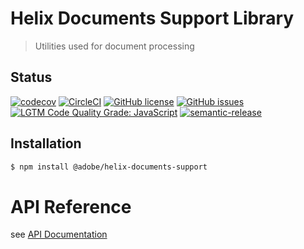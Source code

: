 # Helix Documents Support Library

> Utilities used for document processing

## Status
[![codecov](https://img.shields.io/codecov/c/github/adobe/helix-documents-support.svg)](https://codecov.io/gh/adobe/helix-documents-support)
[![CircleCI](https://circleci.com/gh/adobe/helix-documents-support.svg?style=svg&circle-token=452ec080e924368ed969ec5fae31cc0a8d5c33ab)](https://circleci.com/gh/adobe/helix-documents-support)
[![GitHub license](https://img.shields.io/github/license/adobe/helix-documents-support.svg)](https://github.com/adobe/helix-documents-support/blob/master/LICENSE.txt)
[![GitHub issues](https://img.shields.io/github/issues/adobe/helix-documents-support.svg)](https://github.com/adobe/helix-documents-support/issues)
[![LGTM Code Quality Grade: JavaScript](https://img.shields.io/lgtm/grade/javascript/g/adobe/helix-documents-support.svg?logo=lgtm&logoWidth=18)](https://lgtm.com/projects/g/adobe/helix-documents-support)
[![semantic-release](https://img.shields.io/badge/%20%20%F0%9F%93%A6%F0%9F%9A%80-semantic--release-e10079.svg)](https://github.com/semantic-release/semantic-release)

## Installation

```bash
$ npm install @adobe/helix-documents-support
```

# API Reference

see [API Documentation](./docs/README.md)
